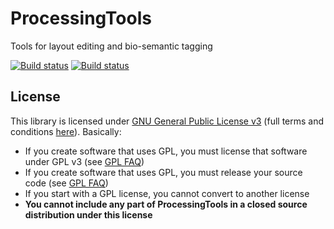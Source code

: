 # ProcessingTools
Tools for layout editing and bio-semantic tagging

[![Build status](https://ci.appveyor.com/api/projects/status/17d0o7pu3hjtqabd?svg=true)](https://ci.appveyor.com/project/bozhink/processingtools)
[![Build status](https://ci.appveyor.com/api/projects/status/17d0o7pu3hjtqabd/branch/master?svg=true)](https://ci.appveyor.com/project/bozhink/processingtools/branch/master)

## License

This library is licensed under [GNU General Public License v3](https://tldrlegal.com/license/gnu-general-public-license-v3-(gpl-3)) (full terms and conditions [here](https://www.gnu.org/licenses/gpl.html)). Basically:

 - If you create software that uses GPL, you must license that software under GPL v3 (see [GPL FAQ](http://www.gnu.org/licenses/gpl-faq.html#IfLibraryIsGPL))
 - If you create software that uses GPL, you must release your source code (see [GPL FAQ](http://www.gnu.org/licenses/gpl-faq.html#IfLibraryIsGPL))
 - If you start with a GPL license, you cannot convert to another license
 - **You cannot include any part of ProcessingTools in a closed source distribution under this license**
